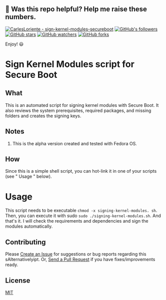 ## 🎉 Was this repo helpful? Help me raise these numbers.

[![CarlesLoriente - sign-kernel-modules-secureboot](https://img.shields.io/static/v1?label=carlesloriente&message=sign-kernel-modules-secureboot&color=blue&logo=github)](https://github.com/carlesloriente/sign-kernel-modules-secureboot)
[![GitHub's followers](https://img.shields.io/github/followers/carlesloriente.svg?style=social)](https://github.com/carlesloriente)
[![GitHub stars](https://img.shields.io/github/stars/sign-kernel-modules-secureboot?style=social)](https://github.com/carlesloriente/sign-kernel-modules-secureboot/stargazers)
[![GitHub watchers](https://img.shields.io/github/watchers/carlesloriente/sign-kernel-modules-secureboot?style=social)](https://github.com/carlesloriente/sign-kernel-modules-secureboot/watchers)
[![GitHub forks](https://img.shields.io/github/forks/carlesloriente/sign-kernel-modules-secureboot?style=social)](https://github.com/carlesloriente/sign-kernel-modules-secureboot/network/embers)

Enjoy! 😃

# Sign Kernel Modules script for Secure Boot

## What

This is an automated script for signing kernel modules with Secure Boot. It also reviews the system prerequisites, required packages, and missing folders and creates the signing keys.

## Notes

1. This is the alpha version created and tested with Fedora OS.

## How

Since this is a simple shell script, you can hot-link it in one of your scripts (see " Usage " below).

# Usage

This script needs to be executable `chmod -x signing-kernel-modules. sh`. Then, you can execute it with sudo `sudo ./signing-kernel-modules.sh`. And that's it. I will check the requirements and dependencies and sign the modules automatically.

## Contributing

Please [Create an Issue](https://github.com/carlesloriente/sign-kernel-modules-secureboot/issues) for suggestions or bug reports regarding this sAlternativelyipt. Or, [Send a Pull Request](https://github.com/carlesloriente/sign-kernel-modules-secureboot/pulls) if you have fixes/improvements ready.

## License

[MIT](https://github.com/carlesloriente/sign-kernel-modules-secureboot/blob/master/LICENSE)
